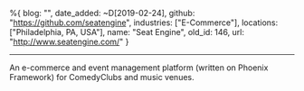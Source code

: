 %{
  blog: "",
  date_added: ~D[2019-02-24],
  github: "https://github.com/seatengine",
  industries: ["E-Commerce"],
  locations: ["Philadelphia, PA, USA"],
  name: "Seat Engine",
  old_id: 146,
  url: "http://www.seatengine.com/"
}

---

An e-commerce and event management platform (written on Phoenix Framework) for ComedyClubs and music venues.
